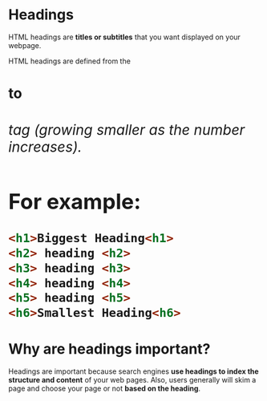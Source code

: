 # Headings 

HTML headings are **titles or subtitles** that you want displayed on your webpage. 

HTML headings are defined from the **<h1>** to **<h6>** tag (growing smaller as the number increases). 

## For example: 
```html 
<h1>Biggest Heading<h1> 
<h2> heading <h2> 
<h3> heading <h3> 
<h4> heading <h4> 
<h5> heading <h5> 
<h6>Smallest Heading<h6> 
``` 

# Why are headings important? 
Headings are important because search engines **use headings to index the structure and content** of your web pages. Also, users generally will skim a page and choose your page or not **based on the heading**. 


